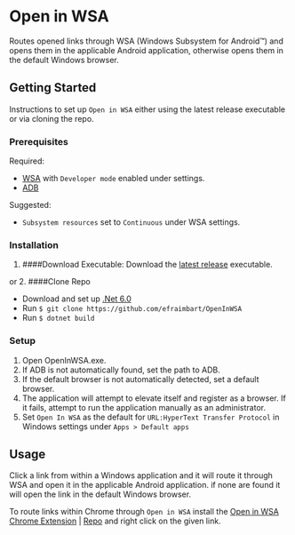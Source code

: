 ﻿# Open in WSA

Routes opened links through WSA (Windows Subsystem for Android™) and opens them in the applicable Android application, otherwise opens them in the default Windows browser.

## Getting Started

Instructions to set up `Open in WSA` either using the latest release executable or via cloning the repo.

### Prerequisites

Required:

* [WSA](http://aka.ms/AmazonAppstore) with `Developer mode` enabled under settings.
* [ADB](https://developer.android.com/studio/releases/platform-tools)

Suggested: 

* `Subsystem resources` set to `Continuous` under WSA settings.

### Installation

1. ####Download Executable: 
    Download the [latest release](https://github.com/efraimbart/OpenInWSA/releases/latest) executable.

or
2. ####Clone Repo
    
   * Download and set up [.Net 6.0](https://dotnet.microsoft.com/download/dotnet/6.0) 
   * Run `$ git clone https://github.com/efraimbart/OpenInWSA`
   * Run `$ dotnet build`


### Setup
1. Open OpenInWSA.exe.
2. If ADB is not automatically found, set the path to ADB.
3. If the default browser is not automatically detected, set a default browser.
4. The application will attempt to elevate itself and register as a browser. If it fails, attempt to run the application manually as an administrator.
5. Set `Open In WSA` as the default for `URL:HyperText Transfer Protocol` in Windows settings under `Apps > Default apps`

## Usage

Click a link from within a Windows application and it will route it through WSA and open it in the applicable Android application. if none are found it will open the link in the default Windows browser.

To route links within Chrome through `Open in WSA` install the [Open in WSA Chrome Extension](https://chrome.google.com/webstore/detail/nkfpikoflncblmlajlcagaflndiijhhl) | [Repo](https://github.com/efraimbart/OpenInWSAChromeExtension) and right click on the given link.